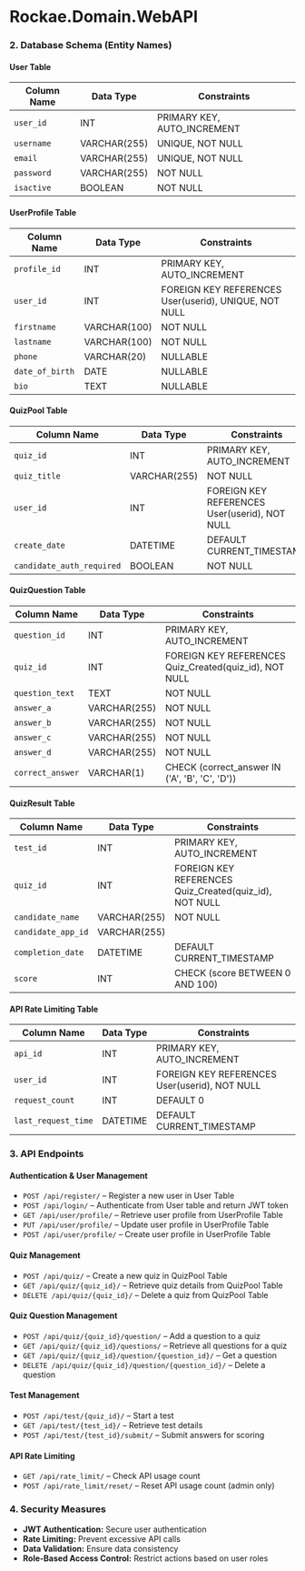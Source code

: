 # Rockae.Domain.WebAPI

### **2. Database Schema (Entity Names)**

#### **User Table**
| Column Name | Data Type | Constraints |
|-------------|-----------|-------------|
| `user_id` | INT | PRIMARY KEY, AUTO_INCREMENT |
| `username` | VARCHAR(255) | UNIQUE, NOT NULL |
| `email` | VARCHAR(255) | UNIQUE, NOT NULL |
| `password` | VARCHAR(255) | NOT NULL |
| `isactive` | BOOLEAN | NOT NULL |

#### **UserProfile Table**
| Column Name | Data Type | Constraints |
|-------------|-----------|-------------|
| `profile_id` | INT | PRIMARY KEY, AUTO_INCREMENT |
| `user_id` | INT | FOREIGN KEY REFERENCES User(userid), UNIQUE, NOT NULL |
| `firstname` | VARCHAR(100) | NOT NULL |
| `lastname` | VARCHAR(100) | NOT NULL |
| `phone` | VARCHAR(20) | NULLABLE |
| `date_of_birth` | DATE | NULLABLE |
| `bio` | TEXT | NULLABLE |

#### **QuizPool Table**
| Column Name | Data Type | Constraints |
|-------------|-----------|-------------|
| `quiz_id` | INT | PRIMARY KEY, AUTO_INCREMENT |
| `quiz_title` | VARCHAR(255) | NOT NULL |
| `user_id` | INT | FOREIGN KEY REFERENCES User(userid), NOT NULL |
| `create_date` | DATETIME | DEFAULT CURRENT_TIMESTAMP |
| `candidate_auth_required` | BOOLEAN | NOT NULL |

#### **QuizQuestion Table**
| Column Name | Data Type | Constraints |
|-------------|-----------|-------------|
| `question_id` | INT | PRIMARY KEY, AUTO_INCREMENT |
| `quiz_id` | INT | FOREIGN KEY REFERENCES Quiz_Created(quiz_id), NOT NULL |
| `question_text` | TEXT | NOT NULL |
| `answer_a` | VARCHAR(255) | NOT NULL |
| `answer_b` | VARCHAR(255) | NOT NULL |
| `answer_c` | VARCHAR(255) | NOT NULL |
| `answer_d` | VARCHAR(255) | NOT NULL |
| `correct_answer` | VARCHAR(1) | CHECK (correct_answer IN ('A', 'B', 'C', 'D')) |

#### **QuizResult Table**
| Column Name | Data Type | Constraints |
|-------------|-----------|-------------|
| `test_id` | INT | PRIMARY KEY, AUTO_INCREMENT |
| `quiz_id` | INT | FOREIGN KEY REFERENCES Quiz_Created(quiz_id), NOT NULL |
| `candidate_name` | VARCHAR(255) | NOT NULL |
| `candidate_app_id` | VARCHAR(255)
| `completion_date` | DATETIME | DEFAULT CURRENT_TIMESTAMP |
| `score` | INT | CHECK (score BETWEEN 0 AND 100) |

#### **API Rate Limiting Table**
| Column Name | Data Type | Constraints |
|-------------|-----------|-------------|
| `api_id` | INT | PRIMARY KEY, AUTO_INCREMENT |
| `user_id` | INT | FOREIGN KEY REFERENCES User(userid), NOT NULL |
| `request_count` | INT | DEFAULT 0 |
| `last_request_time` | DATETIME | DEFAULT CURRENT_TIMESTAMP |

### **3. API Endpoints**

#### **Authentication & User Management**
- `POST /api/register/` – Register a new user in User Table
- `POST /api/login/` – Authenticate from User table and return JWT token
- `GET /api/user/profile/` – Retrieve user profile from UserProfile Table
- `PUT /api/user/profile/` – Update user profile in UserProfile Table
- `POST /api/user/profile/` – Create user profile in UserProfile Table

#### **Quiz Management**
- `POST /api/quiz/` – Create a new quiz in QuizPool Table
- `GET /api/quiz/{quiz_id}/` – Retrieve quiz details from QuizPool Table
- `DELETE /api/quiz/{quiz_id}/` – Delete a quiz from QuizPool Table

#### **Quiz Question Management**
- `POST /api/quiz/{quiz_id}/question/` – Add a question to a quiz
- `GET /api/quiz/{quiz_id}/questions/` – Retrieve all questions for a quiz
- `GET /api/quiz/{quiz_id}/question/{question_id}/` – Get a question
- `DELETE /api/quiz/{quiz_id}/question/{question_id}/` – Delete a question

#### **Test Management**
- `POST /api/test/{quiz_id}/` – Start a test
- `GET /api/test/{test_id}/` – Retrieve test details
- `POST /api/test/{test_id}/submit/` – Submit answers for scoring

#### **API Rate Limiting**
- `GET /api/rate_limit/` – Check API usage count
- `POST /api/rate_limit/reset/` – Reset API usage count (admin only)

### **4. Security Measures**
- **JWT Authentication:** Secure user authentication
- **Rate Limiting:** Prevent excessive API calls
- **Data Validation:** Ensure data consistency
- **Role-Based Access Control:** Restrict actions based on user roles
